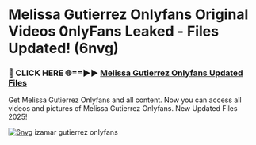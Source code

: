 # Melissa Gutierrez Onlyfans Original Videos 0nlyFans Leaked - Files Updated! (6nvg)

<h3>🔴 CLICK HERE 🌐==►► <a href="https://tinyurl.com/2jnfzry5" rel="nofollow">Melissa Gutierrez Onlyfans Updated Files</a></h3>

Get Melissa Gutierrez Onlyfans and all content. Now you can access all videos and pictures of Melissa Gutierrez Onlyfans. New Updated Files 2025!

[![6nvg](https://i.imgur.com/GyGTBgg.gif)](https://tinyurl.com/2jnfzry5)
izamar gutierrez onlyfans